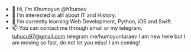 - 👋 Hi, I’m Khumoyun @h1turaev
- 👀 I’m interested in alll about IT and History.
- 🌱 I’m currently learning Web Development, Python, iOS and Swift.
- 📫 You can contact me through email or my telegram.
tuhucu97@gmail.com
telegram.me/humoyunturaev
I am new here but I am moving so fast, do not let you miss! I am coming!

<!---
h1turaev/h1turaev is a ✨ special ✨ repository because its `README.md` (this file) appears on your GitHub profile.
You can click the Preview link to take a look at your changes.
--->
